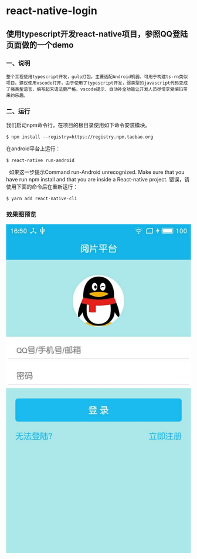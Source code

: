 # react-native-login

## 使用typescript开发react-native项目，参照QQ登陆页面做的一个demo
### 一、说明
 
	整个工程使用typescript开发，gulp打包。主要适配Android机器，可用于构建ts-rn类似项目。建议使用vscode打开，由于使用了typescript开发，弱类型的javascript代码变成了强类型语言，编写起来语法更严格，vscode提示、自动补全功能让开发人员尽情享受编码带来的乐趣。

### 二、运行

我们启动npm命令行，在项目的根目录使用如下命令安装模块。
	
	$ npm install --registry=https://registry.npm.taobao.org
  
在android平台上运行：

	$ react-native run-android
  
如果这一步提示Command run-Android unrecognized. Make sure that you have run npm install and that you are inside a React-native project. 错误，请使用下面的命令后在重新运行：

	$ yarn add react-native-cli
  
### 效果图预览

 ![image](https://github.com/lylwanan/react-native-login/blob/master/imgs/result.jpg)
 
